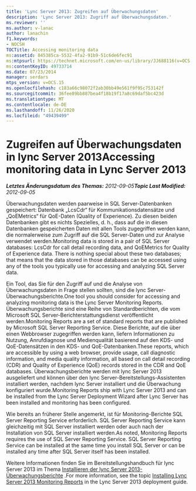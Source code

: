 ```yaml
---
title: 'Lync Server 2013: Zugreifen auf Überwachungsdaten'
description: 'Lync Server 2013: Zugriff auf Überwachungsdaten.'
ms.reviewer: ''
ms.author: v-lanac
author: lanachin
f1.keywords:
- NOCSH
TOCTitle: Accessing monitoring data
ms:assetid: 845385ca-5532-4fa2-91b9-51c6de6fec91
ms:mtpsurl: https://technet.microsoft.com/en-us/library/JJ688116(v=OCS.15)
ms:contentKeyID: 49733714
ms.date: 07/23/2014
manager: serdars
mtps_version: v=OCS.15
ms.openlocfilehash: c183a66c98072f2ab30bb49e561f9f95c753142f
ms.sourcegitcommit: 36fee89bb887bea4f18b19f17a8c69daf5bc423d
ms.translationtype: MT
ms.contentlocale: de-DE
ms.lasthandoff: 11/26/2020
ms.locfileid: "49439499"
---
```

# <a name="accessing-monitoring-data-in-lync-server-2013"></a><span data-ttu-id="d129a-103">Zugreifen auf Überwachungsdaten in lync Server 2013</span><span class="sxs-lookup"><span data-stu-id="d129a-103">Accessing monitoring data in Lync Server 2013</span></span>

<div data-xmlns="http://www.w3.org/1999/xhtml">

<div class="topic" data-xmlns="http://www.w3.org/1999/xhtml" data-msxsl="urn:schemas-microsoft-com:xslt" data-cs="https://msdn.microsoft.com/">

<div data-asp="https://msdn2.microsoft.com/asp">



</div>

<div id="mainSection">

<div id="mainBody"><span data-ttu-id="d129a-104">

<span> </span></span><span class="sxs-lookup"><span data-stu-id="d129a-104">

<span> </span></span></span>

<span data-ttu-id="d129a-105">_**Letztes Änderungsdatum des Themas:** 2012-09-05_</span><span class="sxs-lookup"><span data-stu-id="d129a-105">_**Topic Last Modified:** 2012-09-05_</span></span>

<span data-ttu-id="d129a-p101">Überwachungsdaten werden paarweise in SQL Server-Datenbanken gespeichert: Datenbank „LcsCdr“ für Kommunikationsdatensätze und „QoEMetrics“ für QoE-Daten (Quality of Experience). Zu diesen beiden Datenbanken gibt es nichts Spezielles, d. h., dass auf die in diesen Datenbanken gespeicherten Daten mit allen Tools zugegriffen werden kann, die normalerweise zum Zugriff auf die SQL Server-Daten und zur Analyse verwendet werden.</span><span class="sxs-lookup"><span data-stu-id="d129a-p101">Monitoring data is stored in a pair of SQL Server databases: LcsCdr for call detail recording data, and QoEMetrics for Quality of Experience data. There is nothing special about these two databases; that means that the data stored in those databases can be accessed using any of the tools you typically use for accessing and analyzing SQL Server data.</span></span>

<span data-ttu-id="d129a-108">Ein Tool, das Sie für den Zugriff auf und die Analyse von Überwachungsdaten in Frage stellen sollten, sind die lync Server-Überwachungsberichte.</span><span class="sxs-lookup"><span data-stu-id="d129a-108">One tool you should consider for accessing and analyzing monitoring data is the Lync Server Monitoring Reports.</span></span> <span data-ttu-id="d129a-109">Überwachungsberichte sind eine Reihe von Standardberichten, die vom Microsoft SQL Server-Berichterstattungsdienst veröffentlicht werden.</span><span class="sxs-lookup"><span data-stu-id="d129a-109">Monitoring Reports are a set of standard reports that are published by Microsoft SQL Server Reporting Service.</span></span> <span data-ttu-id="d129a-110">Diese Berichte, auf die über einen Webbrowser zugegriffen werden kann, liefern Informationen zu Nutzung, Anrufdiagnose und Medienqualität basierend auf den KDS- und QoE-Datensätzen in den KDS- und QoE-Datenbanken.</span><span class="sxs-lookup"><span data-stu-id="d129a-110">These reports, which are accessible by using a web browser, provide usage, call diagnostic information, and media quality information, all based on call detail recording (CDR) and Quality of Experience (QoE) records stored in the CDR and QoE databases.</span></span> <span data-ttu-id="d129a-111">Überwachungsberichte werden mit lync Server 2013 ausgeliefert und können über den lync Server-Bereitstellungs-Assistenten installiert werden, nachdem lync Server installiert und die Überwachung konfiguriert wurde.</span><span class="sxs-lookup"><span data-stu-id="d129a-111">Monitoring Reports ship with Lync Server 2013 and can be installed from the Lync Server Deployment Wizard after Lync Server has been installed and monitoring has been configured.</span></span>

<span data-ttu-id="d129a-p103">Wie bereits an früherer Stelle angemerkt, ist für Monitoring-Berichte SQL Server Reporting Service erforderlich. SQL Server Reporting Service kann gleichzeitig mit SQL Server installiert werden oder auch nach der Installation von SQL Server installiert werden.</span><span class="sxs-lookup"><span data-stu-id="d129a-p103">As noted, Monitoring Reports requires the use of SQL Server Reporting Service. SQL Server Reporting Service can be installed at the same time you install SQL Server or can be installed any time after SQL Server itself has been installed.</span></span>

<span data-ttu-id="d129a-114">Weitere Informationen finden Sie im Bereitstellungshandbuch für lync Server 2013 im Thema [Installieren der lync Server 2013-Überwachungsberichte](lync-server-2013-installing-lync-server-2013-monitoring-reports.md) .</span><span class="sxs-lookup"><span data-stu-id="d129a-114">For more information, see the topic [Installing Lync Server 2013 Monitoring Reports](lync-server-2013-installing-lync-server-2013-monitoring-reports.md) in the Lync Server 2013 deployment guide.</span></span>

<span data-ttu-id="d129a-115"></div>

<span> </span>

</div>

</div>

</span><span class="sxs-lookup"><span data-stu-id="d129a-115"></div>

<span> </span>

</div>

</div>

</span></span></div>

